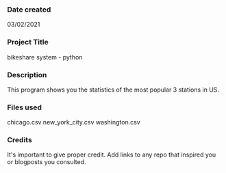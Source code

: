 ### Date created
03/02/2021

### Project Title
bikeshare system - python

### Description
This program shows you the statistics of the most popular 3 stations in US.

### Files used
chicago.csv
new_york_city.csv
washington.csv

### Credits
It's important to give proper credit. Add links to any repo that inspired you or blogposts you consulted.
